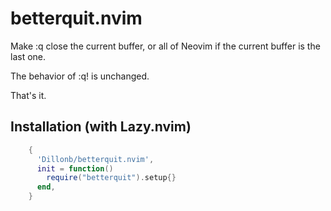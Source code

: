 # betterquit.nvim

Make :q close the current buffer, or all of Neovim if the current buffer is the last one.

The behavior of :q! is unchanged.

That's it.

## Installation (with Lazy.nvim)

```lua
    {
      'Dillonb/betterquit.nvim',
      init = function()
        require("betterquit").setup{}
      end,
    }
```
